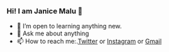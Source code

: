 ### Hi! I am Janice Malu 👋
- 🔭 I’m open to learning anything new.
- 💬 Ask me about anything
- 📫 How to reach me:.[Twitter](https://twitter.com/MbeteMalu) or
[Instagram](https://www.instagram.com/mbete.malu/) or
[Gmail](jannmalu@gmail.com)

